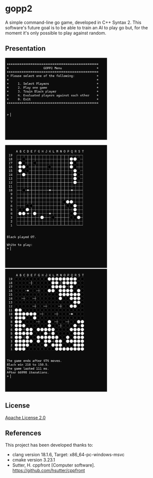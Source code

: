 # gopp2
A simple command-line go game, developed in C++ Syntax 2. This software's future goal is to be able to train an AI to play go but, for the moment it's only possible to play against random.

## Presentation
<img src="./resources/menu.png" style="width:330px;height:auto;text-align: top">

<img src="./resources/game_human.png" style="width:330px;height:auto;"> <img src="./resources/game_random.png" style="width:330px;height:auto;">



## License

[Apache License 2.0](LICENSE)

## References

This project has been developed thanks to:

 - clang version 18.1.6, Target: x86_64-pc-windows-msvc
 - cmake version 3.23.1
 - Sutter, H. cppfront [Computer software]. https://github.com/hsutter/cppfront
